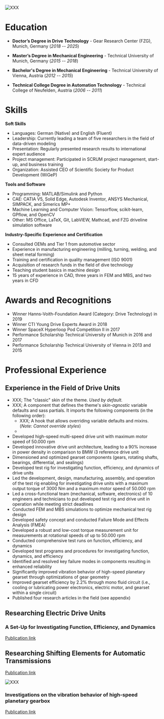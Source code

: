 ![XXX](/assets/Portraitfoto_LukasPointner.jpg)

# Education
- **Doctor’s Degree in Drive Technology** - Gear Research Center (FZG), Munich, Germany (_2018 -- 2025_)

- **Master’s Degree in Mechanical Engineering** - Technical University of Munich, Germany (_2015 -- 2018_)

- **Bachelor's Degree in Mechanical Engineering** - Technical University of Vienna, Austria (_2012 -- 2015_)

- **Technical College Degree in Automation Technology** - Technical College of Neufelden, Austria (_2006 -- 2011_)

# Skills
**Soft Skills**
-	Languages: German (Native) and English (Fluent)
-	Leadership: Currently leading a team of five researchers in the field of data-driven modeling
-	Presentation: Regularly presented research results to international expert audience
-	Project management: Participated in SCRUM project management, start-up, and business training
-	Organization: Assisted CEO of Scientific Society for Product Development (WiGeP)

**Tools and Software**
-	Programming: MATLAB/Simulink and Python
-	CAE: CATIA V5, Solid Edge, Autodesk Inventor, ANSYS Mechanical, SIMPACK, and Simerics MP+
-	Machine Learning and Computer Vision: Tensorflow, scikit-learn, GPflow, and OpenCV
-	Other: MS Office, LaTeX, Git, LabVIEW, Mathcad, and FZG driveline simulation software

**Industry-Specific Experience and Certification**
- Consulted OEMs and Tier 1 from automotive sector
-	Experience in manufacturing engineering (milling, turning, welding, and sheet metal forming)
-	Training and certification in quality management (ISO 9001)
-	Acquisition of research funds in the field of dive technology
-	Teaching student basics in machine design
-	15 years of experience in CAD, three years in FEM and MBS, and two years in CFD

# Awards and Recognitions
-	Winner Hanns-Voith-Foundation Award (Category: Drive Technology) in 2019
-	Winner CTI Young Drive Experts Award in 2018
-	Winner SpaceX Hyperloop Pod Competition II in 2017
-	Performance Scholarship Technical University of Munich in 2016 and 2017
-	Performance Scholarship Technical University of Vienna in 2013 and 2015

# Professional Experience
## Experience in the Field of Drive Units
  - XXX; The "classic" skin of the theme. *Used by default.*
  - XXX; A component that defines the theme's *skin-agnostic* variable defaults and sass partials.
    It imports the following components (in the following order):
    - XXX; A hook that allows overriding variable defaults and mixins. (*Note: Cannot override styles*)
    - 
-	Developed high-speed multi-speed drive unit with maximum motor speed of 50.000 rpm
  -	Developed innovative drive unit architecture, leading to a 90% increase in power density in comparison to BMW i3 reference drive unit
  -	Dimensioned and optimized gearset components (gears, rotating shafts, bearings, differential, and sealings)
-	Developed test rig for investigating function, efficiency, and dynamics of drive units
  -	Led the development, design, manufacturing, assembly, and operation of the test rig enabling for investigating drive units with a maximum output torque of 3000 Nm and a maximum motor speed of 50.000 rpm
  -	Led a cross-functional team (mechanical, software, electronics) of 10 engineers and technicians to put developed test rig and drive unit in operation while meeting strict deadlines
  -	Conducted FEM and MBS simulations to optimize mechanical test rig design
  -	Developed safety concept and conducted Failure Mode and Effects Analysis (FMEA)
  -	Developed a robust and low-cost torque measurement unit for measurements at rotational speeds of up to 50.000 rpm
-	Conducted comprehensive test runs on function, efficiency, and dynamics
  -	Developed test programs and procedures for investigating function, dynamics, and efficiency
  -	Identified and resolved key failure modes in components resulting in enhanced reliability
  -	Significantly improved vibration behavior of high-speed planetary gearset through optimizations of gear geometry
  -	Improved gearset efficiency by 2.2% through mono fluid circuit (i.e., cooling or lubricating power electronics, electric motor, and gearset within a single circuit)
-	Published four research articles in the field (see appendix)



## Researching Electric Drive Units
### A Set-Up for Investigating Function, Efficiency, and Dynamics
[Publication link](https://www.mdpi.com/2624-8921/6/3/67)

## Researching Shifting Elements for Automatic Transmissions
[Publication link](https://www.mdpi.com/2624-8921/6/3/67)


![XXX](/assets/Bild_LinkedIn_Post.png)

### Investigations on the vibration behavior of high-speed planetary gearbox
[Publication link](https://link.springer.com/article/10.1007/s10010-024-00727-5)
